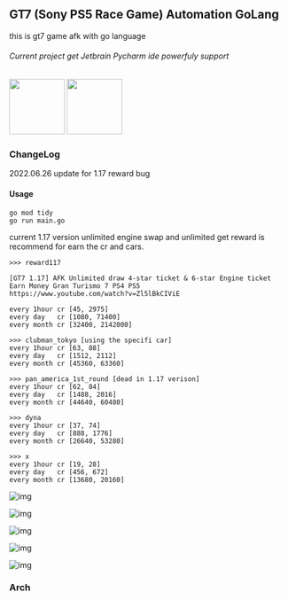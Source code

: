 ## GT7 (Sony PS5 Race Game) Automation GoLang
this is gt7 game afk with go language

###### Current project get Jetbrain Pycharm ide powerfuly support

<img src="https://www.jetbrains.com/shop/static/images/jetbrains-logo-inv.svg" height="100">   

<img src="https://resources.jetbrains.com/storage/products/company/brand/logos/GoLand_icon.svg?_gl=1*4auk5d*_ga*MTMxMDA0NDgwNS4xNjU1NDY1NTM2*_ga_9J976DJZ68*MTY1NTQ2NTUzNS4xLjEuMTY1NTQ2NTkyNC4w&_ga=2.91672986.163686740.1656229826-1310044805.1655465536" height="100">   

### ChangeLog

2022.06.26 update for 1.17 reward bug


#### Usage

    go mod tidy
    go run main.go

current 1.17 version unlimited engine swap and unlimited get reward is recommend for earn the cr and cars.


    >>> reward117
    
    [GT7 1.17] AFK Unlimited draw 4-star ticket & 6-star Engine ticket Earn Money Gran Turismo 7 PS4 PS5
    https://www.youtube.com/watch?v=Zl5lBkCIViE
    
    every 1hour cr [45, 2975]
    every day   cr [1080, 71400]
    every month cr [32400, 2142000]
    
    >>> clubman_tokyo [using the specifi car]
    every 1hour cr [63, 88]
    every day   cr [1512, 2112]
    every month cr [45360, 63360]
    
    >>> pan_america_1st_round [dead in 1.17 verison]
    every 1hour cr [62, 84]
    every day   cr [1488, 2016]
    every month cr [44640, 60480]
    
    >>> dyna
    every 1hour cr [37, 74]
    every day   cr [888, 1776]
    every month cr [26640, 53280]
    
    >>> x
    every 1hour cr [19, 28]
    every day   cr [456, 672]
    every month cr [13680, 20160]

![img](https://i0.hdslb.com/bfs/article/d588eb255ba3c4f39ea867c128d808bb5149ccad.png@942w_531h_progressive.webp)


![img](https://i0.hdslb.com/bfs/article/be8f5332b5e04bd72d263c3be855ddfaba36f075.png@942w_531h_progressive.webp)

![img](https://i0.hdslb.com/bfs/article/52457dd472c6f5d5cc3b2f801d7f9282ec06f8ce.png@942w_531h_progressive.webp)

![img](https://i0.hdslb.com/bfs/article/9e93f5490159c4615559b53538a76a61a4325504.png@942w_531h_progressive.webp)

![img](https://i0.hdslb.com/bfs/article/5de9155e723d3b935e8df8c58389d0e6840fe5d2.png@942w_531h_progressive.webp)


### Arch


   

